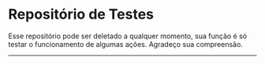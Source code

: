 # Repositório de Testes
Esse repositório pode ser deletado a qualquer momento, sua função é só testar o funcionamento de algumas ações. 
Agradeço sua compreensão.

---

<!--START_SECTION:waka-->
<!--END_SECTION:waka-->

<!-- start: YOUR_STARTER -->
<!-- end: YOUR_STARTER -->

<!--START_SECTION:Chess-->
<!--END_SECTION:Chess-->
